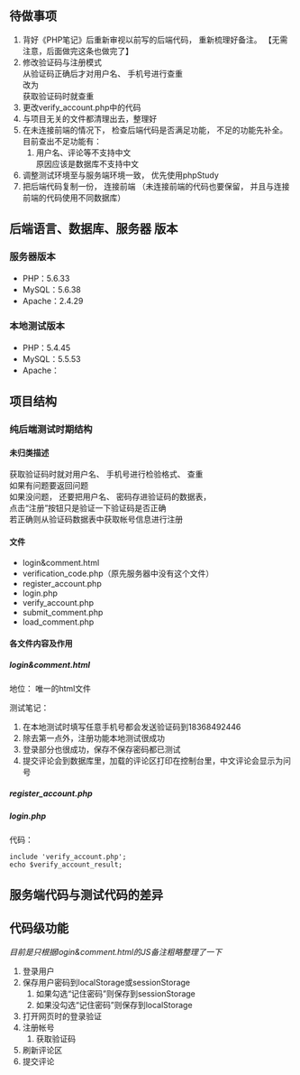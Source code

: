 
## 待做事项
1. 背好《PHP笔记》后重新审视以前写的后端代码， 重新梳理好备注。 【无需注意，后面做完这条也做完了】
1. 修改验证码与注册模式    
   从验证码正确后才对用户名、 手机号进行查重    
   改为    
   获取验证码时就查重    
1. 更改verify_account.php中的代码 
1. 与项目无关的文件都清理出去，整理好
1. 在未连接前端的情况下， 检查后端代码是否满足功能， 不足的功能先补全。 目前查出不足功能有：
    1. 用户名、评论等不支持中文    
       原因应该是数据库不支持中文
1. 调整测试环境至与服务端环境一致，
   优先使用phpStudy    
1. 把后端代码复制一份， 连接前端 （未连接前端的代码也要保留， 并且与连接前端的代码使用不同数据库）   

## 后端语言、数据库、服务器 版本
### 服务器版本
- PHP：5.6.33
- MySQL：5.6.38
- Apache：2.4.29
### 本地测试版本
- PHP：5.4.45
- MySQL：5.5.53
- Apache：

## 项目结构
### 纯后端测试时期结构
#### 未归类描述
获取验证码时就对用户名、 手机号进行检验格式、 查重    
如果有问题要返回问题    
如果没问题， 还要把用户名、 密码存进验证码的数据表，    
点击“注册”按钮只是验证一下验证码是否正确    
若正确则从验证码数据表中获取帐号信息进行注册    
#### 文件
- login&comment.html
- verification_code.php（原先服务器中没有这个文件）
- register_account.php
- login.php
- verify_account.php
- submit_comment.php
- load_comment.php
#### 各文件内容及作用
##### login&comment.html
地位：
唯一的html文件

测试笔记：
1. 在本地测试时填写任意手机号都会发送验证码到18368492446
1. 除去第一点外，注册功能本地测试很成功
1. 登录部分也很成功，保存不保存密码都已测试
1. 提交评论会到数据库里，加载的评论区打印在控制台里，中文评论会显示为问号
##### register_account.php

##### login.php
代码：

    include 'verify_account.php';
    echo $verify_account_result;






## 服务端代码与测试代码的差异

## 代码级功能
_目前是只根据login&comment.html的JS备注粗略整理了一下_
1. 登录用户
1. 保存用户密码到localStorage或sessionStorage
    1. 如果勾选“记住密码”则保存到sessionStorage
    1. 如果没勾选“记住密码”则保存到localStorage 
1. 打开网页时的登录验证
1. 注册帐号
    1. 获取验证码
1. 刷新评论区
1. 提交评论








